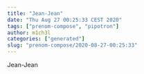 ```yaml
---
title: "Jean-Jean"
date: "Thu Aug 27 00:25:33 CEST 2020"
tags: ["prenom-compose", "pipotron"]
author: m1ch3l
categories: ["generated"]
slug: "prenom-compose/2020-08-27-00:25:33"
---
```


Jean-Jean
